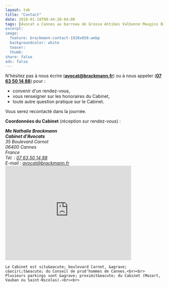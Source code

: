 ```yaml
---
layout: tab
title: "Contact"
date: 2018-01-18T09:44:20-04:00
tags: [Avocat a Cannes au barreau de Grasse Antibes Valbonne Mougins Biot Vallauris Sophia Antipolis Nice Cannes Nathalie Brackmann droit travail droit social PACA Cote d'Azur Lawyer]
excerpt:
image:
  feature: brackmann-contact-1920x850.webp
  backgroundcolor: white
  teaser: 
  thumb:
share: false
ads: false
---
```


N'h&eacute;sitez pas &agrave; nous &eacute;crire (**<a href="mailto:avocat@brackmann.fr">avocat@brackmann.fr</a>**) ou &agrave; nous appeler (**<a href="tel:+33763501488">07 63 50 14 88</a>**) pour :

- convenir d'un rendez-vous,
- vous renseigner sur les honoraires du Cabinet,
- toute autre question pratique sur le Cabinet.

Vous serez recontact&eacute; dans la journ&eacute;e.

**Coordonn&eacute;es du Cabinet** (r&eacute;ception sur rendez-vous) :
<div class="tile">
      	<div>
    		<address>
          <strong>Me Nathalie Brackmann</strong><br>
          <strong>Cabinet d'Avocats</strong><br>
    			35 Boulevard Carnot<br>
    			06400 Cannes<br>
    			France<br>
			    T&eacute;l. : <a href="tel:+33763501488">07 63 50 14 88</a><br>
                            E-mail : <a href="mailto:avocat@brackmann.fr">avocat@brackmann.fr</a>
    		</address>
		<iframe src="https://www.google.com/maps/embed?pb=!1m18!1m12!1m3!1d2891.3490263586473!2d7.014454515198557!3d43.55760987912465!2m3!1f0!2f0!3f0!3m2!1i1024!2i768!4f13.1!3m3!1m2!1s0x12ce81f2bebfe0e9%3A0x8932378df750315e!2s35+Boulevard+Carnot%2C+06400+Cannes!5e0!3m2!1sen!2sfr!4v1516395753764" width="400" height="300" frameborder="0" style="border:0" allowfullscreen></iframe>
    	</div>

	Le Cabinet est situ&eacute; boulevard Carnot, &agrave; c&ocirc;t&eacute; du Conseil de prud'hommes de Cannes.<br><br>
	Plusieurs parkings sont &agrave; proximit&eacute; du Cabinet (Mozart, Vauban ou Saint-Nicolas).<br><br>
</div>
